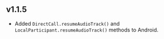 ## v1.1.5

- Added `DirectCall.resumeAudioTrack()` and `LocalParticipant.resumeAudioTrack()` methods to Android.
